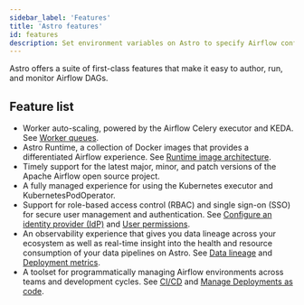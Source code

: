 ```yaml
---
sidebar_label: 'Features'
title: 'Astro features'
id: features
description: Set environment variables on Astro to specify Airflow configurations and custom logic.
---
```


Astro offers a suite of first-class features that make it easy to author, run, and monitor Airflow DAGs.

## Feature list

- Worker auto-scaling, powered by the Airflow Celery executor and KEDA. See [Worker queues](configure-worker-queues.mdx).
- Astro Runtime, a collection of Docker images that provides a differentiated Airflow experience. See [Runtime image architecture](runtime-image-architecture.mdx).
- Timely support for the latest major, minor, and patch versions of the Apache Airflow open source project.
- A fully managed experience for using the Kubernetes executor and KubernetesPodOperator.
- Support for role-based access control (RBAC) and single sign-on (SSO) for secure user management and authentication. See [Configure an identity provider (IdP)](configure-idp.md) and [User permissions](user-permissions.md).
- An observability experience that gives you data lineage across your ecosystem as well as real-time insight into the health and resource consumption of your data pipelines on Astro. See [Data lineage](data-lineage.md) and [Deployment metrics](deployment-metrics.md).
- A toolset for programmatically managing Airflow environments across teams and development cycles. See [CI/CD](ci-cd-templates/template-overview.md) and [Manage Deployments as code](manage-deployments-as-code.md).
